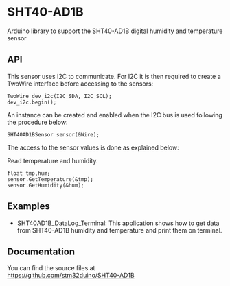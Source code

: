 # SHT40-AD1B
Arduino library to support the SHT40-AD1B digital humidity and temperature sensor

## API

This sensor uses I2C to communicate.
For I2C it is then required to create a TwoWire interface before accessing to the sensors:  

    TwoWire dev_i2c(I2C_SDA, I2C_SCL);  
    dev_i2c.begin();

An instance can be created and enabled when the I2C bus is used following the procedure below:  

    SHT40AD1BSensor sensor(&Wire);

The access to the sensor values is done as explained below:  

  Read temperature and humidity.

    float tmp,hum;
    sensor.GetTemperature(&tmp);
    sensor.GetHumidity(&hum);

## Examples

* SHT40AD1B_DataLog_Terminal: This application shows how to get data from SHT40-AD1B humidity and temperature and print them on terminal.

## Documentation

You can find the source files at  
https://github.com/stm32duino/SHT40-AD1B
